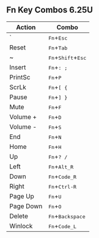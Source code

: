## Fn Key Combos 6.25U

| Action | Combo |
| ------ | ----- |
| ` | <kbd>Fn</kbd>+<kbd>Esc</kbd> |
| Reset | <kbd>Fn</kbd>+<kbd>Tab</kbd> |
| ~ | <kbd>Fn</kbd>+<kbd>Shift</kbd>+<kbd>Esc</kbd> |
| Insert | <kbd>Fn</kbd>+<kbd>: ;</kbd> |
| PrintSc | <kbd>Fn</kbd>+<kbd>P</kbd> |
| ScrLk | <kbd>Fn</kbd>+<kbd>[ {</kbd> |
| Pause | <kbd>Fn</kbd>+<kbd>] }</kbd> |
| Mute | <kbd>Fn</kbd>+<kbd>F</kbd> |
| Volume + | <kbd>Fn</kbd>+<kbd>D</kbd> |
| Volume - | <kbd>Fn</kbd>+<kbd>S</kbd> |
| End | <kbd>Fn</kbd>+<kbd>N</kbd> |
| Home | <kbd>Fn</kbd>+<kbd>H</kbd> |
| Up | <kbd>Fn</kbd>+<kbd>? /</kbd> |
| Left | <kbd>Fn</kbd>+<kbd>Alt_R</kbd> |
| Down | <kbd>Fn</kbd>+<kbd>Code_R</kbd> |
| Right | <kbd>Fn</kbd>+<kbd>Ctrl-R</kbd> |
| Page Up | <kbd>Fn</kbd>+<kbd>U</kbd> |
| Page Down | <kbd>Fn</kbd>+<kbd>O</kbd> |
| Delete | <kbd>Fn</kbd>+<kbd>Backspace</kbd> |
| Winlock | <kbd>Fn</kbd>+<kbd>Code_L</kbd> |
